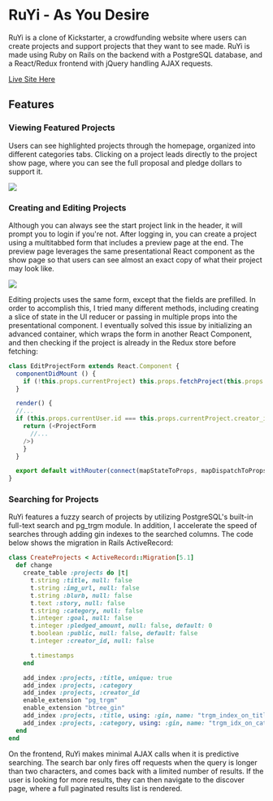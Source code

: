# RuYi - As You Desire

RuYi is a clone of Kickstarter, a crowdfunding website where users can create projects and support projects
that they want to see made. RuYi is made using Ruby on Rails on the backend with a PostgreSQL database,
and a React/Redux frontend with jQuery handling AJAX requests.

[Live Site Here](https://ruyi.up.railway.app)

## Features

### Viewing Featured Projects
  Users can see highlighted projects through the homepage, organized into different categories tabs. Clicking on a project leads directly to the project show page, where you can see the full proposal and pledge dollars to support it.

![](app/assets/images/ruyi.gif)

### Creating and Editing Projects
Although you can always see the start project link in the header, it will prompt you to login if you're not. After logging in, you can create a project using a multitabbed form that includes a preview page at the end. The preview page leverages the same presentational React component as the show page so that users can see almost an exact copy of what their project may look like.

![](app/assets/images/createprojectform.gif)

Editing projects uses the same form, except that the fields are prefilled. In order to accomplish this, I tried many different methods, including creating a slice of state in the UI reducer or passing in multiple props into the presentational component. I eventually solved this issue by initializing an advanced container, which wraps the form in another React Component, and then checking if the project is already in the Redux store before fetching:
  ```javascript
  class EditProjectForm extends React.Component {
    componentDidMount () {
      if (!this.props.currentProject) this.props.fetchProject(this.props.projId);
    }

    render() {
    //...
    if (this.props.currentUser.id === this.props.currentProject.creator_id) {
      return (<ProjectForm
        //...
      />)
      }
    }

    export default withRouter(connect(mapStateToProps, mapDispatchToProps)(EditProjectForm));
  }
  ```

### Searching for Projects
RuYi features a fuzzy search of projects by utilizing PostgreSQL's built-in full-text search and pg_trgm module. In addition, I accelerate the speed of searches through adding gin indexes to the searched columns. The code below shows the migration in Rails ActiveRecord:

```Ruby
class CreateProjects < ActiveRecord::Migration[5.1]
  def change
    create_table :projects do |t|
      t.string :title, null: false
      t.string :img_url, null: false
      t.string :blurb, null: false
      t.text :story, null: false
      t.string :category, null: false
      t.integer :goal, null: false
      t.integer :pledged_amount, null: false, default: 0
      t.boolean :public, null: false, default: false
      t.integer :creator_id, null: false

      t.timestamps
    end

    add_index :projects, :title, unique: true
    add_index :projects, :category
    add_index :projects, :creator_id
    enable_extension "pg_trgm"
    enable_extension "btree_gin"
    add_index :projects, :title, using: :gin, name: "trgm_index_on_title"
    add_index :projects, :category, using: :gin, name: "trgm_idx_on_category"
  end
end
```

On the frontend, RuYi makes minimal AJAX calls when it is predictive searching. The search bar only fires off requests when the query is longer than two characters, and comes back with a limited number of results. If the user is looking for more results, they can then navigate to the discover page, where a full paginated results list is rendered.
